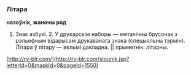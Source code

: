 ### Літара
**назоўнік, жаночы род**

1. Знак азбукі. 2. У друкарскім наборы — металічны брусочак з рэльефным відарысам друкаванага знака (спецыяльны тэрмін). Літара ў літару — вельмі дакладна. || прыметнік: літарны.

<a rel="author">[http://rv-blr.com/](http://rv-blr.com/slounik.jsp?letterId=0&maskId=0&pageId=1550)</a>
